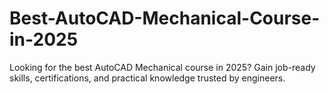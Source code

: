 # Best-AutoCAD-Mechanical-Course-in-2025
Looking for the best AutoCAD Mechanical course in 2025? Gain job-ready skills, certifications, and practical knowledge trusted by engineers.
